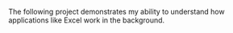 The following project demonstrates my ability to understand how applications like Excel work in the background. 
